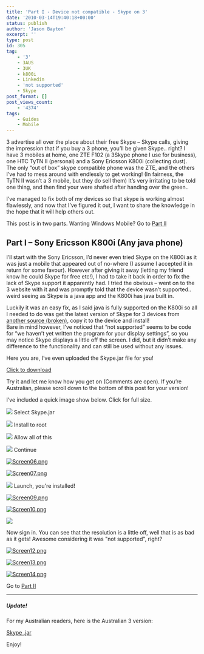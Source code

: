 ```yaml
---
title: 'Part I - Device not compatible - Skype on 3'
date: '2010-03-14T19:40:18+00:00'
status: publish
author: 'Jason Bayton'
excerpt: ''
type: post
id: 305
tag:
    - '3'
    - 3AUS
    - 3UK
    - k800i
    - Linkedin
    - 'not supported'
    - Skype
post_format: []
post_views_count:
    - '4374'
tags:
    - Guides
    - Mobile
---
```

3 advertise all over the place about their free Skype – Skype calls, giving the impression that if you buy a 3 phone, you’ll be given Skype.. right? I have 3 mobiles at home, one ZTE F102 (a 3Skype phone I use for business), one HTC TyTN II (personal) and a Sony Ericsson K800i (collecting dust). The only “out of box” skype compatible phone was the ZTE, and the others I’ve had to mess around with endlessly to get working! (In fairness, the TyTN II wasn’t a 3 mobile, but they do sell them) It’s very irritating to be told one thing, and then find your were shafted after handing over the green..

I’ve managed to fix both of my devices so that skype is working almost flawlessly, and now that I’ve figured it out, I want to share the knowledge in the hope that it will help others out.

This post is in two parts. Wanting Windows Mobile? Go to [Part II](/2010/03/part-ii-device-not-compatible-skype-on-3/)

Part I – Sony Ericsson K800i (Any java phone)
---------------------------------------------

I’ll start with the Sony Ericsson, I’d never even tried Skype on the K800i as it was just a mobile that appeared out of no-where (I assume I accepted it in return for some favour). However after giving it away (letting my friend know he could Skype for free etc!), I had to take it back in order to fix the lack of Skype support it apparently had. I tried the obvious – went on to the 3 website with it and was promptly told that the device wasn’t supported.. weird seeing as Skype is a java app and the K800i has java built in.

Luckily it was an easy fix, as I said java is fully supported on the K800i so all I needed to do was get the latest version of Skype for 3 devices from [another source (broken)](https://n/a), copy it to the device and install!  
Bare in mind however, I’ve noticed that “not supported” seems to be code for “we haven’t yet written the program for your display settings”, so you may notice Skype displays a little off the screen. I did, but it didn’t make any difference to the functionality and can still be used without any issues.

Here you are, I’ve even uploaded the Skype.jar file for you!

[Click to download](https://cdn.bayton.org/uploads/2010/03/Skype_1.0.17_SEW910I_UK.jar_.zip)

Try it and let me know how you get on (Comments are open). If you’re Australian, please scroll down to the bottom of this post for your version!

I’ve included a quick image show below. Click for full size.

[![](https://lh4.ggpht.com/_XtX1xEyLe2k/S54gP9de6xI/AAAAAAAAEt8/m_G3QRyOx_g/s160-c/Screen02.png)](https://lh4.ggpht.com/_XtX1xEyLe2k/S54gP9de6xI/AAAAAAAAEt8/m_G3QRyOx_g/Screen02.png?imgmax=640 "Select Skype.jar")
Select Skype.jar

[![](https://lh4.ggpht.com/_XtX1xEyLe2k/S54gP4g2y7I/AAAAAAAAEuA/gkn9yZ3_TuI/s160-c/Screen03.png)](https://lh4.ggpht.com/_XtX1xEyLe2k/S54gP4g2y7I/AAAAAAAAEuA/gkn9yZ3_TuI/Screen03.png?imgmax=640 "Install to root")
Install to root

[![](https://lh5.ggpht.com/_XtX1xEyLe2k/S54gQCT-eXI/AAAAAAAAEuE/LXXmNRdNB6E/s160-c/Screen04.png)](https://lh5.ggpht.com/_XtX1xEyLe2k/S54gQCT-eXI/AAAAAAAAEuE/LXXmNRdNB6E/Screen04.png?imgmax=640 "Allow all of this")
Allow all of this

[![](https://lh6.ggpht.com/_XtX1xEyLe2k/S54gQO17MCI/AAAAAAAAEuI/Pui2MXK0O9o/s160-c/Screen05.png)](https://lh6.ggpht.com/_XtX1xEyLe2k/S54gQO17MCI/AAAAAAAAEuI/Pui2MXK0O9o/Screen05.png?imgmax=640 "Continue")
Continue

[![Screen06.png](https://lh3.ggpht.com/_XtX1xEyLe2k/S54gQPpIkfI/AAAAAAAAEuM/0k7TpvQvVn0/s160-c/Screen06.png)](https://lh3.ggpht.com/_XtX1xEyLe2k/S54gQPpIkfI/AAAAAAAAEuM/0k7TpvQvVn0/Screen06.png?imgmax=640)

[![Screen07.png](https://lh6.ggpht.com/_XtX1xEyLe2k/S54gd8NU00I/AAAAAAAAEuQ/f9fX4qe2YE8/s160-c/Screen07.png)](https://lh6.ggpht.com/_XtX1xEyLe2k/S54gd8NU00I/AAAAAAAAEuQ/f9fX4qe2YE8/Screen07.png?imgmax=640)

[![](https://lh3.ggpht.com/_XtX1xEyLe2k/S54gd6SBVtI/AAAAAAAAEuU/vnFrR1Ho0eA/s160-c/Screen08.png)](https://lh3.ggpht.com/_XtX1xEyLe2k/S54gd6SBVtI/AAAAAAAAEuU/vnFrR1Ho0eA/Screen08.png?imgmax=640 "Launch, you're installed!")
Launch, you're installed!

[![Screen09.png](https://lh6.ggpht.com/_XtX1xEyLe2k/S54gdyS85MI/AAAAAAAAEuY/aSgi5CpL-5c/s160-c/Screen09.png)](https://lh6.ggpht.com/_XtX1xEyLe2k/S54gdyS85MI/AAAAAAAAEuY/aSgi5CpL-5c/Screen09.png?imgmax=640)

[![Screen10.png](https://lh3.ggpht.com/_XtX1xEyLe2k/S54geBjw3PI/AAAAAAAAEuc/VxEc_IGxH2E/s160-c/Screen10.png)](https://lh3.ggpht.com/_XtX1xEyLe2k/S54geBjw3PI/AAAAAAAAEuc/VxEc_IGxH2E/Screen10.png?imgmax=640)

[![](https://lh3.ggpht.com/_XtX1xEyLe2k/S54geKhQ83I/AAAAAAAAEug/kOEOWFzZ2EY/s160-c/Screen11.png)](https://lh3.ggpht.com/_XtX1xEyLe2k/S54geKhQ83I/AAAAAAAAEug/kOEOWFzZ2EY/Screen11.png?imgmax=640) 

Now sign in. You can see that the resolution is a little off, well that is as bad as it gets! Awesome considering it was "not supported", right?

[![Screen12.png](https://lh4.ggpht.com/_XtX1xEyLe2k/S54gp0jy5-I/AAAAAAAAEuk/8JkRls0d424/s160-c/Screen12.png)](https://lh4.ggpht.com/_XtX1xEyLe2k/S54gp0jy5-I/AAAAAAAAEuk/8JkRls0d424/Screen12.png?imgmax=640)

[![Screen13.png](https://lh4.ggpht.com/_XtX1xEyLe2k/S54gpyaGNFI/AAAAAAAAEuo/n4hmgThVLJQ/s160-c/Screen13.png)](https://lh4.ggpht.com/_XtX1xEyLe2k/S54gpyaGNFI/AAAAAAAAEuo/n4hmgThVLJQ/Screen13.png?imgmax=640)

[![Screen14.png](https://lh4.ggpht.com/_XtX1xEyLe2k/S54gqMHRgNI/AAAAAAAAEus/yXrD0lzGBeE/s160-c/Screen14.png)](https://lh4.ggpht.com/_XtX1xEyLe2k/S54gqMHRgNI/AAAAAAAAEus/yXrD0lzGBeE/Screen14.png?imgmax=640)

Go to [Part II](/2010/03/part-ii-device-not-compatible-skype-on-3/)

- - - - - -

##### Update!

For my Australian readers, here is the Australian 3 version:

[Skype .jar](https://cdn.bayton.org/uploads/2010/03/Skype_2.0.66_SAMF480_AU.zip)

Enjoy!